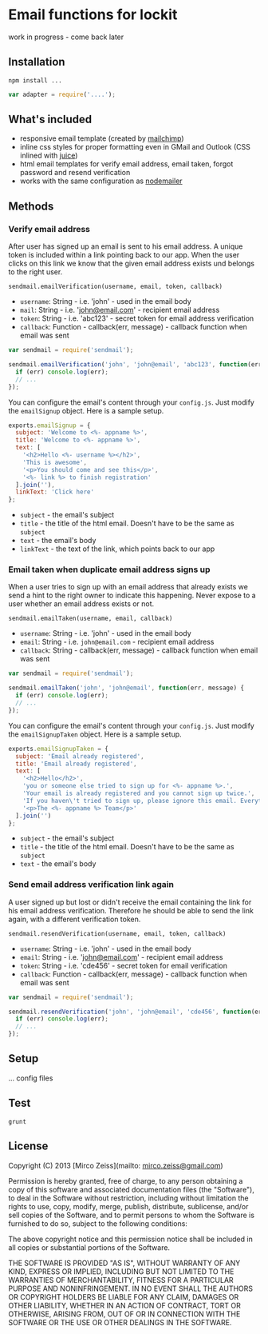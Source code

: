 # Email functions for lockit

work in progress - come back later

## Installation

`npm install ...`

```js
var adapter = require('....');
```

## What's included

 - responsive email template (created by [mailchimp](https://github.com/mailchimp/Email-Blueprints))
 - inline css styles for proper formatting even in GMail and Outlook (CSS inlined with [juice](https://github.com/LearnBoost/juice))
 - html email templates for verify email address, email taken, forgot password and resend verification
 - works with the same configuration as [nodemailer](https://github.com/andris9/Nodemailer)

## Methods

### Verify email address

After user has signed up an email is sent to his email address.
A unique token is included within a link pointing back to our app.
When the user clicks on this link we know that the given email address exists und belongs to the right user.

`sendmail.emailVerification(username, email, token, callback)`

 - `username`: String - i.e. 'john' - used in the email body
 - `mail`: String - i.e. 'john@email.com' - recipient email address
 - `token`: String - i.e. 'abc123' - secret token for email address verification
 - `callback`: Function - callback(err, message) - callback function when email was sent

```js
var sendmail = require('sendmail');

sendmail.emailVerification('john', 'john@email', 'abc123', function(err, message) {
  if (err) console.log(err);
  // ...
});
```

You can configure the email's content through your `config.js`. Just modify the `emailSignup` object.
Here is a sample setup.

```js
exports.emailSignup = {
  subject: 'Welcome to <%- appname %>',
  title: 'Welcome to <%- appname %>',
  text: [
    '<h2>Hello <%- username %></h2>',
    'This is awesome',
    '<p>You should come and see this</p>',
    '<%- link %> to finish registration'
  ].join(''),
  linkText: 'Click here'
};
```

 - `subject` - the email's subject
 - `title` - the title of the html email. Doesn't have to be the same as `subject`
 - `text` - the email's body
 - `linkText` - the text of the link, which points back to our app

### Email taken when duplicate email address signs up

When a user tries to sign up with an email address that already exists we send a hint to the right owner to indicate
this happening. Never expose to a user whether an email address exists or not.

`sendmail.emailTaken(username, email, callback)`

 - `username`: String - i.e. 'john' - used in the email body
 - `email`: String - i.e. `john@email.com` - recipient email address
 - `callback`: String - callback(err, message) - callback function when email was sent

```js
var sendmail = require('sendmail');

sendmail.emailTaken('john', 'john@email', function(err, message) {
  if (err) console.log(err);
  // ...
});
```

You can configure the email's content through your `config.js`. Just modify the `emailSignupTaken` object.
Here is a sample setup.

```js
exports.emailSignupTaken = {
  subject: 'Email already registered',
  title: 'Email already registered',
  text: [
    '<h2>Hello</h2>',
    'you or someone else tried to sign up for <%- appname %>.',
    'Your email is already registered and you cannot sign up twice.',
    'If you haven\'t tried to sign up, please ignore this email. Everything is fine.',
    '<p>The <%- appname %> Team</p>'
  ].join('')
};
```

 - `subject` - the email's subject
 - `title` - the title of the html email. Doesn't have to be the same as `subject`
 - `text` - the email's body

### Send email address verification link again

A user signed up but lost or didn't receive the email containing the link for his email address verification.
Therefore he should be able to send the link again, with a different verification token.

`sendmail.resendVerification(username, email, token, callback)`

 - `username`: String - i.e. 'john' - used in the email body
 - `email`: String - i.e. 'john@email.com' - recipient email address
 - `token`: String - i.e. 'cde456' - secret token for email verification
 - `callback`: Function - callback(err, message) - callback function when email was sent

```js
var sendmail = require('sendmail');

sendmail.resendVerification('john', 'john@email', 'cde456', function(err, message) {
  if (err) console.log(err);
  // ...
});
```

## Setup

... config files

## Test

`grunt`

## License

Copyright (C) 2013 [Mirco Zeiss](mailto: mirco.zeiss@gmail.com)

Permission is hereby granted, free of charge, to any person obtaining a copy of this software and associated documentation files (the "Software"), to deal in the Software without restriction, including without limitation the rights to use, copy, modify, merge, publish, distribute, sublicense, and/or sell copies of the Software, and to permit persons to whom the Software is furnished to do so, subject to the following conditions:

The above copyright notice and this permission notice shall be included in all copies or substantial portions of the Software.

THE SOFTWARE IS PROVIDED "AS IS", WITHOUT WARRANTY OF ANY KIND, EXPRESS OR IMPLIED, INCLUDING BUT NOT LIMITED TO THE WARRANTIES OF MERCHANTABILITY, FITNESS FOR A PARTICULAR PURPOSE AND NONINFRINGEMENT. IN NO EVENT SHALL THE AUTHORS OR COPYRIGHT HOLDERS BE LIABLE FOR ANY CLAIM, DAMAGES OR OTHER LIABILITY, WHETHER IN AN ACTION OF CONTRACT, TORT OR OTHERWISE, ARISING FROM, OUT OF OR IN CONNECTION WITH THE SOFTWARE OR THE USE OR OTHER DEALINGS IN THE SOFTWARE.